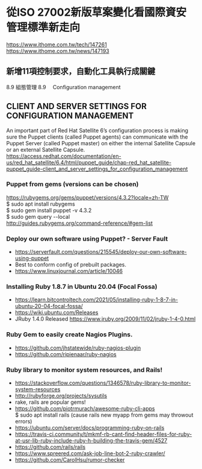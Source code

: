 # 從ISO 27002新版草案變化看國際資安管理標準新走向
https://www.ithome.com.tw/tech/147261 <br>
https://www.ithome.com.tw/news/147193
## 新增11項控制要求，自動化工具執行成關鍵
8.9	組態管理 8.9　	Configuration management
## CLIENT AND SERVER SETTINGS FOR CONFIGURATION MANAGEMENT
An important part of Red Hat Satellite 6’s configuration process is making sure the Puppet clients (called Puppet agents) can communicate with the Puppet Server (called Puppet master) on either the internal Satellite Capsule or an external Satellite Capsule. <br>
https://access.redhat.com/documentation/en-us/red_hat_satellite/6.4/html/puppet_guide/chap-red_hat_satellite-puppet_guide-client_and_server_settings_for_configuration_management
### Puppet from gems (versions can be chosen)
https://rubygems.org/gems/puppet/versions/4.3.2?locale=zh-TW <br>
$ sudo apt install rubygems <br>
$ sudo gem install puppet -v 4.3.2 <br>
$ sudo gem query --local <br>
http://guides.rubygems.org/command-reference/#gem-list
### Deploy our own software using Puppet? - Server Fault
 - https://serverfault.com/questions/215545/deploy-our-own-software-using-puppet
 - Best to conform config of prebuilt packages.
 - https://www.linuxjournal.com/article/10046
### Installing Ruby 1.8.7 in Ubuntu 20.04 (Focal Fossa)
 - https://learn.bitcontroltech.com/2021/05/installing-ruby-1-8-7-in-ubuntu-20-04-focal-fossa/
 - https://wiki.ubuntu.com/Releases
 - JRuby 1.4.0 Released https://www.jruby.org/2009/11/02/jruby-1-4-0.html
### Ruby Gem to easily create Nagios Plugins.
 - https://github.com/jhstatewide/ruby-nagios-plugin
 - https://github.com/ripienaar/ruby-nagios
### Ruby library to monitor system resources, and Rails!
 - https://stackoverflow.com/questions/1346578/ruby-library-to-monitor-system-resources
 - http://rubyforge.org/projects/sysutils
 - rake, rails are popular gems!
 - https://github.com/piotrmurach/awesome-ruby-cli-apps
<br>$ sudo apt install rails
(cause rails new myapp from gems may throwout errors)
 - https://ubuntu.com/server/docs/programming-ruby-on-rails 
 - https://travis-ci.community/t/mkmf-rb-cant-find-header-files-for-ruby-at-usr-lib-ruby-include-ruby-h-building-the-travis-gem/4527
 - https://github.com/rails/rails
 - https://www.spreered.com/ask-job-line-bot-2-ruby-crawler/
 - https://github.com/CarolHsu/rumor-checker

